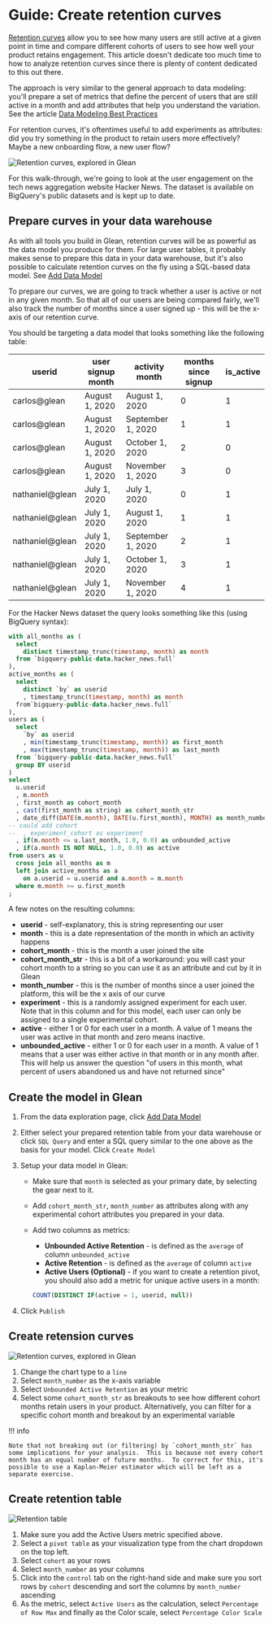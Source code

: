 # Guide: Create retention curves

[Retention curves](https://www.sequoiacap.com/article/retention) allow you to see how many users are still active at a given point in time and compare different cohorts of users to see how well your product retains engagement.  This article doesn't dedicate too much time to how to analyze retention curves since there is plenty of content dedicated to this out there.

The approach is very similar to the general approach to data modeling: you'll prepare a set of metrics that define the percent of users that are still active in a month and add attributes that help you understand the variation.  See the article [Data Modeling Best Practices](/Docs/data-modeling/Data-Modeling-Best-Practices/) 

For retention curves, it's oftentimes useful to add experiments as attributes: did you try something in the product to retain users more effectively?  Maybe a new onboarding flow, a new user flow?

![Retention curves, explored in Glean](retension-curve-lines.png)

For this walk-through, we're going to look at the user engagement on the tech news aggregation website Hacker News.  The dataset is available on BigQuery's public datasets and is kept up to date.

## Prepare curves in your data warehouse

As with all tools you build in Glean, retention curves will be as powerful as the data model you produce for them.  For large user tables, it probably makes sense to prepare this data in your data warehouse, but it's also possible to calculate retention curves on the fly using a SQL-based data model.  See [Add Data Model](/Docs/getting-started/Add-Data-Model) 

To prepare our curves, we are going to track whether a user is active or not in any given month.  So that all of our users are being compared fairly, we'll also track the number of months since a user signed up - this will be the x-axis of our retention curve.

You should be targeting a data model that looks something like the following table:

|userid        |user signup month       |activity month   |months since signup|is_active|
|--------------|------------------------|-----------------|-------------------|---------|
|carlos@glean  |August 1, 2020          |August 1, 2020   |0                  |1        |
|carlos@glean  |August 1, 2020          |September 1, 2020|1                  |1        |
|carlos@glean  |August 1, 2020          |October 1, 2020  |2                  |0        |
|carlos@glean  |August 1, 2020          |November 1, 2020 |3                  |0        |
|nathaniel@glean|July 1, 2020            |July 1, 2020     |0                  |1        |
|nathaniel@glean|July 1, 2020            |August 1, 2020   |1                  |1        |
|nathaniel@glean|July 1, 2020            |September 1, 2020|2                  |1        |
|nathaniel@glean|July 1, 2020            |October 1, 2020  |3                  |1        |
|nathaniel@glean|July 1, 2020            |November 1, 2020 |4                  |1        |


For the Hacker News dataset the query looks something like this (using BigQuery syntax):

```sql
with all_months as (
  select
    distinct timestamp_trunc(timestamp, month) as month
  from `bigquery-public-data.hacker_news.full`
),
active_months as (
  select
    distinct `by` as userid
    , timestamp_trunc(timestamp, month) as month
  from`bigquery-public-data.hacker_news.full`
),
users as (
  select
    `by` as userid
    , min(timestamp_trunc(timestamp, month)) as first_month
    , max(timestamp_trunc(timestamp, month)) as last_month
  from `bigquery-public-data.hacker_news.full`
  group BY userid
)
select
  u.userid
  , m.month
  , first_month as cohort_month
  , cast(first_month as string) as cohort_month_str
  , date_diff(DATE(m.month), DATE(u.first_month), MONTH) as month_number
-- could add cohort
--  , experiment_cohort as experiment
  , if(m.month <= u.last_month, 1.0, 0.0) as unbounded_active
  , if(a.month IS NOT NULL, 1.0, 0.0) as active
from users as u
  cross join all_months as m
  left join active_months as a
    on a.userid = u.userid and a.month = m.month
  where m.month >= u.first_month
;
```

A few notes on the resulting columns:

- **userid** - self-explanatory, this is string representing our user
- **month** - this is a date representation of the month in which an activity happens
- **cohort_month** - this is the month a user joined the site
- **cohort_month_str** - this is a bit of a workaround: you will cast your cohort month to a string so you can use it as an attribute and cut by it in Glean
- **month_number** - this is the number of months since a user joined the platform, this will be the x axis of our curve
- **experiment** - this is a randomly assigned experiment for each user.  Note that in this column and for this model, each user can only be assigned to a single experimental cohort.
- **active** - either 1 or 0 for each user in a month.  A value of 1 means the user was active in that month and zero means inactive.
- **unbounded_active** - either 1 or 0 for each user in a month.  A value of 1 means that a user was either active in that month or in any month after.  This will help us answer the question "of users in this month, what percent of users abandoned us and have not returned since"

## Create the model in Glean

1. From the data exploration page, click [Add Data Model](Add-Data-Model)
2. Either select your prepared retention table from your data warehouse or click `SQL Query` and enter a SQL query similar to the one above as the basis for your model.  Click `Create Model`
3. Setup your data model in Glean:
    - Make sure that `month` is selected as your primary date, by selecting the gear next to it.
    - Add `cohort_month_str`, `month_number` as attributes along with any experimental cohort attributes you prepared in your data.
    - Add two columns as metrics:
        - **Unbounded Active Retention** - is defined as the `average` of column `unbounded_active`
        - **Active Retention** - is defined as the `average` of column `active`
        - **Active Users (Optional)** - if you want to create a retention pivot, you should also add a metric for unique active users in a month:
        
        ```sql
        COUNT(DISTINCT IF(active = 1, userid, null))
        ```
        
4. Click `Publish`

## Create retension curves

![Retention curves, explored in Glean](retension-curve-lines.png)

1. Change the chart type to a `line`
2. Select `month_number` as the x-axis variable
3. Select `Unbounded Active Retention` as your metric
4. Select some `cohort_month_str` as breakouts to see how different cohort months retain users in your product.  Alternatively, you can filter for a specific cohort month and breakout by an experimental variable

!!! info

    Note that not breaking out (or filtering) by `cohort_month_str` has some implications for your analysis.  This is because not every cohort month has an equal number of future months.  To correct for this, it's possible to use a Kaplan-Meier estimator which will be left as a separate exercise.

## Create retention table

![Retention table](retension-curve-pivot.png)

1. Make sure you add the Active Users metric specified above.
2. Select a `pivot table` as your visualization type from the chart dropdown on the top left.
3. Select `cohort` as your rows
4. Select `month_number` as your columns
5. Click into the `control` tab on the right-hand side and make sure you sort rows by `cohort` descending and sort the columns by `month_number` ascending
6. As the metric, select `Active Users` as the calculation, select `Percentage of Row Max` and finally as the Color scale, select `Percentage Color Scale`
